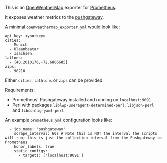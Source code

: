 This is an [OpenWeatherMap](https://openweathermap.org/) exporter for [Prometheus](https://prometheus.io/).

It exposes weather metrics to the [pushgateway](https://github.com/prometheus/pushgateway).

A minimal `openweathermap_exporter.yml` would look like:

````
api_key: <yourkey>
cities:
  - Munich
  - Ulaanbaatar
  - Isachsen
latlons:
  - [40.2010176,-72.6806685]
zips:
  - 90210
````
Either `cities`, `lathlons` or `zips` can be provided.

Requirements:
 - Prometheus' Pushgateway installed and running on `localhost:9091`
 - Perl with packages `liblwp-useragent-determined-perl`, `libjson-perl` and `libconfig-yaml-perl`


An example `prometheus.yml` configuration looks like:

````
  - job_name: 'pushgateway'
    scrape_interval: 60s # Note this is NOT the interval the scripts will run; this is just the collection interval from the Pushgateway to Prometheus
    honor_labels: true
    static_configs:
      - targets: ['localhost:9091']
````
